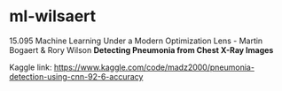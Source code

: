 # ml-wilsaert

15.095 Machine Learning Under a Modern Optimization Lens - Martin Bogaert & Rory Wilson
**Detecting Pneumonia from Chest X-Ray Images**

Kaggle link: https://www.kaggle.com/code/madz2000/pneumonia-detection-using-cnn-92-6-accuracy
